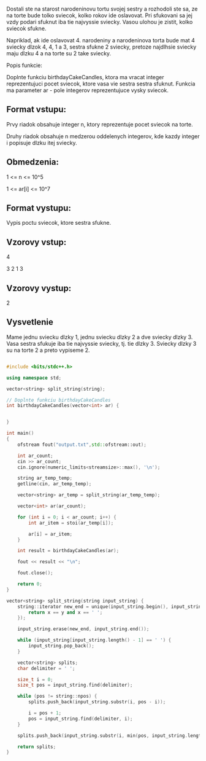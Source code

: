 

Dostali ste na starost narodeninovu tortu svojej sestry a rozhodoli ste sa, ze na torte bude tolko sviecok, kolko rokov ide oslavovat. Pri sfukovani sa jej vzdy podari sfuknut iba tie najvyssie sviecky. Vasou ulohou je zistit, kolko sviecok sfukne.

Napriklad, ak ide oslavovat 4. narodeniny a narodeninova torta bude mat 4 sviecky dlzok 4, 4, 1 a 3, sestra sfukne 2 sviecky, pretoze najdlhsie sviecky maju dlzku 4 a na torte su 2 take sviecky.

Popis funkcie:

Doplnte funkciu birthdayCakeCandles, ktora ma vracat integer reprezentujuci pocet sviecok, ktore vasa vie sestra sestra sfuknut. Funkcia ma parameter ar - pole integerov reprezentujuce vysky sviecok.

## Format vstupu:

Prvy riadok obsahuje integer n, ktory reprezentuje pocet sviecok na torte.

Druhy riadok obsahuje n medzerou oddelenych integerov, kde kazdy integer i popisuje dlzku itej sviecky.

## Obmedzenia:


1 <= n <= 10^5

1 <= ar[i] <= 10^7

## Format vystupu:

Vypis poctu sviecok, ktore sestra sfukne.

## Vzorovy vstup:


4

3 2 1 3

## Vzorovy vystup:

2

## Vysvetlenie

Mame jednu sviecku dlzky 1, jednu sviecku dlzky 2 a dve sviecky dlzky 3. Vasa sestra sfukuje iba tie najvyssie sviecky, tj. tie dlzky 3. Sviecky dlzky 3 su na torte 2 a preto vypiseme 2.


    
```c++  

#include <bits/stdc++.h>

using namespace std;

vector<string> split_string(string);

// Doplnte funkciu birthdayCakeCandles 
int birthdayCakeCandles(vector<int> ar) {


}

int main()
{
    ofstream fout("output.txt",std::ofstream::out);

    int ar_count;
    cin >> ar_count;
    cin.ignore(numeric_limits<streamsize>::max(), '\n');

    string ar_temp_temp;
    getline(cin, ar_temp_temp);

    vector<string> ar_temp = split_string(ar_temp_temp);

    vector<int> ar(ar_count);

    for (int i = 0; i < ar_count; i++) {
        int ar_item = stoi(ar_temp[i]);

        ar[i] = ar_item;
    }

    int result = birthdayCakeCandles(ar);

    fout << result << "\n";

    fout.close();

    return 0;
}

vector<string> split_string(string input_string) {
    string::iterator new_end = unique(input_string.begin(), input_string.end(), [] (const char &x, const char &y) {
        return x == y and x == ' ';
    });

    input_string.erase(new_end, input_string.end());

    while (input_string[input_string.length() - 1] == ' ') {
        input_string.pop_back();
    }

    vector<string> splits;
    char delimiter = ' ';

    size_t i = 0;
    size_t pos = input_string.find(delimiter);

    while (pos != string::npos) {
        splits.push_back(input_string.substr(i, pos - i));

        i = pos + 1;
        pos = input_string.find(delimiter, i);
    }

    splits.push_back(input_string.substr(i, min(pos, input_string.length()) - i + 1));

    return splits;
}

```
